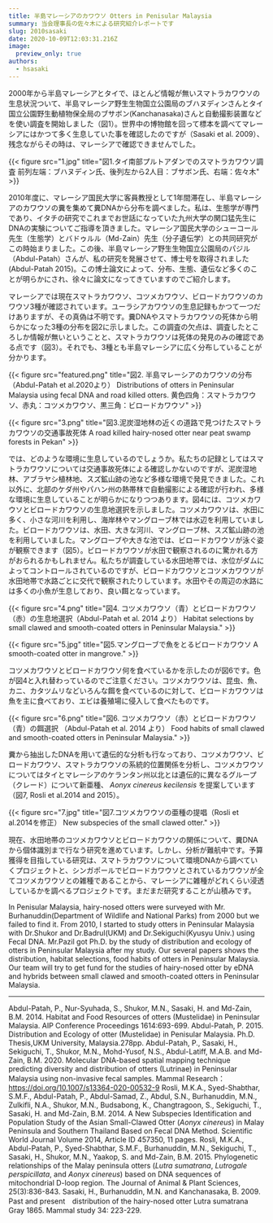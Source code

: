 ```yaml
---
title: 半島マレーシアのカワウソ Otters in Penisular Malaysia
summary: 当会理事長の佐々木による研究紹介レポートです
slug: 2010sasaki
date: 2020-10-09T12:03:31.216Z
image:
  preview_only: true
authors:
  - hsasaki
---
```

2000年から半島マレーシアとタイで、ほとんど情報が無いスマトラカワウソの生息状況ついて、半島マレーシア野生生物国立公園局のブハヌディンさんとタイ国立公園野生動植物保全局のブサボン(Kanchanasaka)さんと自動撮影装置などを使い調査を開始しました（図1）。世界中の博物館を回って標本を調べてマレーシアにはかつて多く生息していた事を確認したのですが（Sasaki et al. 2009）、残念ながらその時は、マレーシアで確認できませんでした。

{{< figure src="1.jpg" title="図1.タイ南部プルトアダンでのスマトラカワウソ調査 前列左端：ブハヌディン氏、後列左から2人目：ブサボン氏、右端：佐々木" >}}



2010年度に、マレーシア国民大学に客員教授として1年間滞在し、半島マレーシアのカワウソの糞を集めて糞DNAから分布を調べました。私は、生態学が専門であり、イタチの研究でこれまでお世話になっていた九州大学の関口猛先生にDNAの実験についてご指導を頂きました。マレーシア国民大学のシューコール先生（生態学）とバドゥルル（Md-Zain）先生（分子遺伝学）との共同研究がこの時始まりました。この後、半島マレーシア野生生物国立公園局のパジル（Abdul-Patah）さんが、私の研究を発展させて、博士号を取得されました(Abdul-Patah 2015)。この博士論文によって、分布、生態、遺伝など多くのことが明らかにされ、徐々に論文になってきていますのでご紹介します。

マレーシアでは現在スマトラカワウソ、コツメカワウソ、ビロードカワウソのカワウソ3種が確認されています。ユーラシアカワウソの生息記録もかつて一つだけありますが、その真偽は不明です。糞DNAやスマトラカワウソの死体から明らかになった3種の分布を図2に示しました。この調査の欠点は、調査したところしか情報が無いということと、スマトラカワウソは死体の発見のみの確認である点です（図3）。それでも、3種とも半島マレーシアに広く分布していることが分かります。

{{< figure src="featured.png" title="図2. 半島マレーシアのカワウソの分布（Abdul-Patah et al.2020より） Distributions of otters in Peninsular Malaysia using fecal DNA and road killed otters. 黄色四角：スマトラカワウソ、赤丸：コツメカワウソ、黒三角：ビロードカワウソ" >}}

{{< figure src="3.png" title="図3.泥炭湿地林の近くの道路で見つけたスマトラカワウソの交通事故死体 A road killed hairy-nosed otter near peat swamp forests in Pekan" >}}



では、どのような環境に生息しているのでしょうか。私たちの記録としてはスマトラカワウソについては交通事故死体による確認しかないのですが、泥炭湿地林、アブラヤシ植林地、スズ鉱山跡の池など多様な環境で発見できました。これ以外に、北部のケダ州やパハン州の熱帯林で自動撮影による確認が行われ、多様な環境に生息していることが明らかになりつつあります。図4には、コツメカワウソとビロードカワウソの生息地選択を示しました。コツメカワウソは、水田に多く、小さな河川を利用し、海岸林やマングローブ林では水辺を利用していました。ビロードカワウソは、水田、大きな河川、マングローブ林、スズ鉱山跡の池を利用していました。マングローブや大きな池では、ビロードカワウソが泳ぐ姿が観察できます（図5）。ビロードカワウソが水田で観察されるのに驚かれる方がおられるかもしれません。私たちが調査している水田地帯では、水位がダムによってコントロールされているのですが、ビロードカワウソとコツメカワウソが水田地帯で水路ごとに交代で観察されたりしています。水田やその周辺の水路には多くの小魚が生息しており、良い餌となっています。

{{< figure src="4.png" title="図4. コツメカワウソ（青）とビロードカワウソ（赤）の生息地選択（Abdul-Patah et al. 2014 より） Habitat selections by small clawed and smooth-coated otters in Peninsular Malaysia." >}}

{{< figure src="5.jpg" title="図5.マングローブで魚をとるビロードカワウソ  A smooth-coated otter in mangrove." >}}



コツメカワウソとビロードカワウソ何を食べているかを示したのが図6です。色が図4と入れ替わっているのでご注意ください。コツメカワウソは、昆虫、魚、カニ、カタツムリなどいろんな餌を食べているのに対して、ビロードカワウソは魚を主に食べており、エビは養殖場に侵入して食べたものです。

{{< figure src="6.png" title="図6. コツメカワウソ（赤）とビロードカワウソ（青）の餌選択 （Abdul-Patah et al. 2014 より） Food habits of small clawed and smooth-coated otters in Peninsular Malaysia." >}}



糞から抽出したDNAを用いて遺伝的な分析も行なっており、コツメカワウソ、ビロードカワウソ、スマトラカワウソの系統的位置関係を分析し、コツメカワウソについてはタイとマレーシアのケランタン州以北とは遺伝的に異なるグループ（クレード）について新亜種、 *Aonyx cinereus kecilensis* を提案しています（図7, Rosli et al.2014 and 2015）。

{{< figure src="7.jpg" title="図7.コツメカワウソの亜種の提唱（Rosli et al.2014を修正） New subspecies of the small clawed otter." >}}



現在、水田地帯のコツメカワウソとビロードカワウソの関係について、糞DNAから個体識別まで行なう研究を進めています。しかし、分析が難航中です。予算獲得を目指している研究は、スマトラカワウソについて環境DNAから調べていくプロジェクトと、シンガポールでビロードカワウソとされているカワウソが全てコツメカワウソとの雑種であることから、マレーシアに雑種がどれくらい浸透しているかを調べるプロジェクトです。まだまだ研究することが山積みです。

In Penisular Malaysia, hairy-nosed otters were surveyed with Mr. Burhanuddin(Department of Wildlife and National Parks) from 2000 but we failed to find it.  From 2010, I started to study otters in Peninsular Malaysia with Dr.Shukor and Dr.Badrul(UKM) and Dr.Sekiguchi(Kyusyu Univ.) using Fecal DNA. Mr.Pazil got Ph.D. by the study of distribution and ecology of otters in Peninsular Malaysia after my study. Our several papers shows the distribution, habitat selections, food habits of otters in Peninsular Malaysia. Our team will try to get fund for the studies of hairy-nosed otter by eDNA and hybrids between small clawed and smooth-coated otters in Peninsular Malaysia.

---

Abdul-Patah, P., Nur-Syuhada, S., Shukor, M.N., Sasaki, H. and Md-Zain, B.M. 2014. Habitat and Food Resources of otters (Mustelidae) in Peninsular Malaysia. AIP Conference Proceedings 1614:693-699.
Abdul-Patah, P. 2015. Distribution and Ecology of otter (Mustelidae) in Penisular Malaysia.  Ph.D. Thesis,UKM University, Malaysia.278pp.
Abdul-Patah, P., Sasaki, H., Sekiguchi, T., Shukor, M.N., Mohd-Yusof, N.S., Abdul-Latiff, M.A.B. and Md-Zain, B.M. 2020.  Molecular DNA-based spatial mapping technique predicting diversity and distribution of otters (Lutrinae) in Peninsular Malaysia using non-invasive fecal samples. Mammal Research：https://doi.org/10.1007/s13364-020-00532-9
Rosli, M.K.A., Syed-Shabthar, S.M.F., Abdul-Patah, P., Abdul-Samad, Z., Abdul, S.N., Burhanuddin, M.N., Zulkifli, N.A., Shukor, M.N., Budsabong, K., Changtragoon, S., Sekiguchi, T., Sasaki, H. and Md-Zain, B.M. 2014. A New Subspecies Identification and Population Study of the Asian Small-Clawed Otter (*Aonyx cinereus*) in Malay Peninsula and Southern Thailand Based on Fecal DNA Method. Scientific World Journal Volume 2014, Article ID 457350, 11 pages.
Rosli, M.K.A., Abdul-Patah, P., Syed-Shabthar, S.M.F., Burhanuddin, M.N., Sekiguchi, T., Sasaki, H., Shukor, M.N., Yaakop, S. and Md-Zain, B.M. 2015.  Phylogenetic relationships of the Malay peninsula otters (*Lutra sumatrana*, *Lutrogale perspicillata*, and *Aonyx cinereus*) based on DNA sequences of mitochondrial D-loop region. The Journal of Animal & Plant Sciences, 25(3):836-843.
Sasaki, H., Burhanuddin, M.N. and Kanchanasaka, B. 2009. Past and present　distribution of the hairy-nosed otter Lutra sumatrana Gray 1865. Mammal study 34: 223-229.
